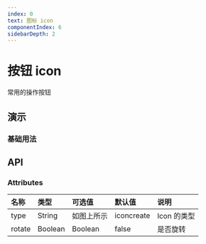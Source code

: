 ```yaml
---
index: 0
text: 图标 icon
componentIndex: 6
sidebarDepth: 2
---
```


# 按钮 icon

常用的操作按钮

## 演示

### 基础用法

<demo src="./test/type.vue" langue="vue"  title="基础用法" desc="通过 `type` 来控制图标">
</demo>





## API

### Attributes

| 名称   | 类型    | 可选值     | 默认值     | 说明        |
| :----- | :------ | :--------- | :--------- | :---------- |
| type   | String  | 如图上所示 | iconcreate | Icon 的类型 |
| rotate | Boolean | Boolean    | false      | 是否旋转    |